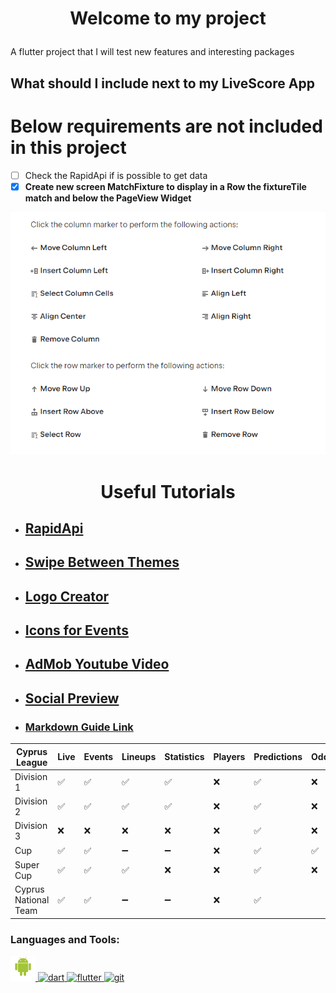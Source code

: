 # <p style="text-align: center;"> Welcome to my project</p>

A flutter project that I will test new features and interesting packages

## What should I include next to my LiveScore App

# Below requirements are not included in this project

- [ ] Check the RapidApi if is possible to get data
- [x] **Create new screen MatchFixture to display in a Row the fixtureTile match and below the PageView Widget**

![alt-text](assets/Markdown_Table_Guide.png "Markdown Table Cheat Sheet")

# <p style="text-align: center;">Useful Tutorials</p>

- ## **[RapidApi](https://rapidapi.com/api-sports/api/api-football/pricing)**
- ## **[Swipe Between Themes](https://www.flutterant.com/switching-themes-in-flutter-apps/)**
- ## **[Logo Creator](https://logomakr.com/app/)**
- ## **[Icons for Events](https://www.flaticon.com/)**
- ## **[AdMob Youtube Video](https://www.youtube.com/watch?v=4oLBxuBjGfI)**
- ## **[Social Preview](https://socialify.git.ci/)**
- ### **[Markdown Guide Link](https://www.markdownguide.org/extended-syntax/)**

| **Cyprus League**    | **Live**           | **Events**         | **Lineups**        | **Statistics**     | **Players** | **Predictions**    | **Odds**           | **Statistics**     | **Top Scorers**    | **Standings**      |
|----------------------|--------------------|--------------------|--------------------|--------------------|-------------|--------------------|--------------------|--------------------|--------------------|--------------------|
| Division 1           | :white_check_mark: | :white_check_mark: | :white_check_mark: | :white_check_mark: | :x:         | :white_check_mark: | :x:                | :white_check_mark: | :white_check_mark: | :white_check_mark: |
| Division 2           | :white_check_mark: | :white_check_mark: | :white_check_mark: | :white_check_mark: | :x:         | :white_check_mark: | :x:                | :white_check_mark: | :white_check_mark: | :white_check_mark: |
| Division 3           | :x:                | :x:                | :x:                | :x:                | :x:         | :white_check_mark: | :x:                | :white_check_mark: | :white_check_mark: | :white_check_mark: |
| Cup                  | :white_check_mark: | :white_check_mark: | :heavy_minus_sign: | :heavy_minus_sign: | :x:         | :white_check_mark: | :white_check_mark: | :x:                | :x:                | :x:                |
| Super Cup            | :white_check_mark: | :white_check_mark: | :white_check_mark: | :x:                | :x:         | :white_check_mark: | :x:                | :x:                | :x:                | :x:                |
| Cyprus National Team | :white_check_mark: | :white_check_mark: | :heavy_minus_sign: | :heavy_minus_sign: | :x:         | :white_check_mark: |                    |                    |                    |                    |

<h3 align="left">Languages and Tools:</h3>
<p align="left"> <a href="https://developer.android.com" target="_blank" rel="noreferrer"> <img src="https://raw.githubusercontent.com/devicons/devicon/master/icons/android/android-original-wordmark.svg" alt="android" width="40" height="40"/> </a>
<a href="https://dart.dev" target="_blank" rel="noreferrer"> <img src="https://www.vectorlogo.zone/logos/dartlang/dartlang-icon.svg" alt="dart" width="40" height="40"/> </a>
<a href="https://flutter.dev" target="_blank" rel="noreferrer"> <img src="https://www.vectorlogo.zone/logos/flutterio/flutterio-icon.svg" alt="flutter" width="40" height="40"/> </a>
<a href="https://git-scm.com/" target="_blank" rel="noreferrer"> <img src="https://www.vectorlogo.zone/logos/git-scm/git-scm-icon.svg" alt="git" width="40" height="40"/> </a></p>